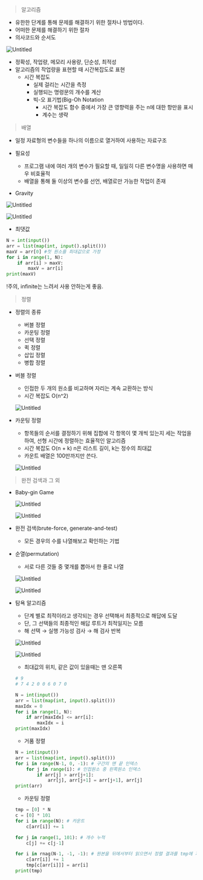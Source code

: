 > 알고리즘
> 
- 유한한 단계를 통해 문제를 해결하기 위한 절차나 방법이다.
- 어떠한 문제를 해결하기 위한 절차
- 의사코드와 순서도

![Untitled](https://s3-us-west-2.amazonaws.com/secure.notion-static.com/dddada3d-8a70-4ea3-9004-710c789b4bf9/Untitled.png)

- 정확성, 작업량, 메모리 사용량, 단순성, 최적성
- 알고리즘의 작업량을 표현할 때 시간복잡도로 표현
    - 시간 복잡도
        - 실제 걸리는 시간을 측정
        - 실행되는 명령문의 개수를 계산
        - 빅-오 표기법(Big-Oh Notation
            - 시간 복잡도 함수 중에서 가장 큰 영향력을 주는 n에 대한 항만을 표시
            - 계수는 생략
            

> 배열
> 
- 일정 자료형의 변수들을 하나의 이름으로 열거하여 사용하는 자료구조
- 필요성
    - 프로그램 내에 여러 개의 변수가 필요할 때, 일일히 다른 변수명을 사용하면 매우 비효율적
    - 배열을 통해 둘 이상의 변수를 선언, 배열로만 가능한 작업이 존재

- Gravity

![Untitled](https://s3-us-west-2.amazonaws.com/secure.notion-static.com/902646b8-2133-451f-b3ec-af0b29c69b35/Untitled.png)

![Untitled](https://s3-us-west-2.amazonaws.com/secure.notion-static.com/2f206e63-f9bc-4df0-990e-704cb4f9d6a9/Untitled.png)

- 최댓값

```python
N = int(input())
arr = list(map(int, input().split()))
maxV = arr[0] #첫 원소를 최대값으로 가정
for i in range(1, N):
	if arr[i] > maxV:
		maxV = arr[i]
print(maxV)
```

!주의, infinite는 느려서 사용 안하는게 좋음.

> 정렬
> 
- 정렬의 종류
    - 버블 정렬
    - 카운팅 정렬
    - 선택 정렬
    - 퀵 정렬
    - 삽입 정렬
    - 병합 정렬
- 버블 정렬
    - 인접한 두 개의 원소를 비교하며 자리는 계속 교환하는 방식
    - 시간 복잡도 O(n^2)
    
    ![Untitled](https://s3-us-west-2.amazonaws.com/secure.notion-static.com/8c117495-1fc0-4526-9669-14cd21ff58e4/Untitled.png)
    
- 카운팅 정렬
    - 항목들의 순서를 결정하기 위해 집합에 각 항목이 몇 개씩 있는지 세는 작업을 하여, 선형 시간에 정렬하는 효율적인 알고리즘
    - 시간 복잡도 O(n + k) n은 리스트 길이, k는 정수의 최대값
    - 카운트 배열은 100만까지만 쓴다.
    
    ![Untitled](https://s3-us-west-2.amazonaws.com/secure.notion-static.com/7c9db4e7-1c36-4d9c-ac00-1c63fad4f921/Untitled.png)
    

> 완전 검색과 그 외
> 
- Baby-gin Game
    
    ![Untitled](https://s3-us-west-2.amazonaws.com/secure.notion-static.com/ea7419b6-87cb-4277-850e-cad7a70608d9/Untitled.png)
    
    ![Untitled](https://s3-us-west-2.amazonaws.com/secure.notion-static.com/b34006dc-23d3-4f0b-8df1-bb7d47f6bd09/Untitled.png)
    
- 완전 검색(brute-force, generate-and-test)
    - 모든 경우의 수를 나열해보고 확인하는 기법
- 순열(permutation)
    - 서로 다른 것들 중 몇개를 뽑아서 한 줄로 나열
    
    ![Untitled](https://s3-us-west-2.amazonaws.com/secure.notion-static.com/adc29204-e09a-4338-9c96-940d0519fb83/Untitled.png)
    
    ![Untitled](https://s3-us-west-2.amazonaws.com/secure.notion-static.com/fb4283b0-17ce-4d14-be8d-358fc58cc020/Untitled.png)
    
- 탐욕 알고리즘
    - 단계 별로 최적이라고 생각되는 경우 선택해서 최종적으로 해답에 도달
    - 단, 그 선택들의 최종적인 해답 루트가 최적일지는 모름
    - 해 선택 → 실행 가능성 검사 → 해 검사 반복
    
    ![Untitled](https://s3-us-west-2.amazonaws.com/secure.notion-static.com/451c8322-5fa7-4132-a7e7-06d344a42ad5/Untitled.png)
    
    ![Untitled](https://s3-us-west-2.amazonaws.com/secure.notion-static.com/56ae75e9-ab38-4767-bc0d-2caeb778185b/Untitled.png)
    
    - 최대값의 위치, 같은 값이 있을때는 맨 오른쪽
    
    ```python
    # 9
    # 7 4 2 0 0 6 0 7 0
    
    N = int(input())
    arr = list(map(int, input().split()))
    maxIdx = 0
    for i in range(1, N):
    	if arr[maxIdx] <= arr[i]:
    		maxIdx = i
    print(maxIdx)
    ```
    
    - 거품 정렬
    
    ```python
    N = int(input())
    arr = list(map(int, input().split()))
    for i in range(N-1, 0, -1): # 구간의 맨 끝 인덱스
    	for j in range(i): # 인접원소 중 왼쪽원소 인덱스
    		if arr[j] > arr[j+1]:
    			arr[j], arr[j+1] = arr[j+1], arr[j]
    print(arr)
    ```
    
    - 카운팅 정렬
    
    ```python
    tmp = [0] * N
    c = [0] * 101
    for i in range(N): # 카운트
    	c[arr[i]] += 1
    
    for j in range(1, 101): # 개수 누적
    	c[j] += c[j-1]
    
    for i in rnag(N-1, -1, -1): # 원본을 뒤에서부터 읽으면서 정렬 결과를 tmp에 저장
    	c[arr[i]] += 1
    	tmp[c[arr[i]]] = arr[i]
    print(tmp)
    ```